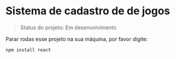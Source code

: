 # Sistema de cadastro de de jogos 

> Status do projeto: Em desenvolvimento

Parar rodas esse projeto na sua máquina, por favor digite:

```
npm install react
```
